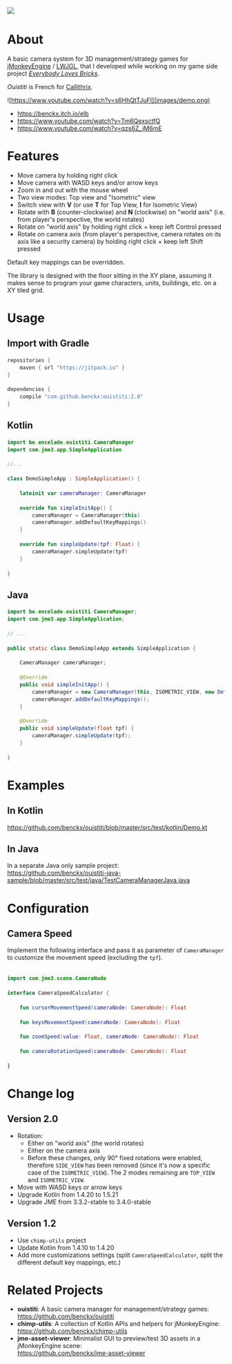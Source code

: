 <a href="https://paypal.me/benckx/2">
<img src="https://img.shields.io/badge/Donate-PayPal-green.svg"/>
</a>

# About

A basic camera system for 3D management/strategy games for <a href="https://jmonkeyengine.org">jMonkeyEngine</a>
/ <a href="https://www.lwjgl.org/">LWJGL</a>, that I developed while working on my game side
project *<a href="https://benckx.itch.io/elb">Everybody Loves Bricks</a>*.

*Ouistiti* is French for [Callithrix](https://en.wikipedia.org/wiki/Callithrix).

![https://www.youtube.com/watch?v=s6HhQtTJuFI](images/demo.png)

* https://benckx.itch.io/elb
* https://www.youtube.com/watch?v=Tm6QexsctfQ
* https://www.youtube.com/watch?v=qzs6Z_jM6mE

# Features

* Move camera by holding right click
* Move camera with WASD keys and/or arrow keys
* Zoom in and out with the mouse wheel
* Two view modes: Top view and "Isometric" view
* Switch view with **V** (or use **T** for Top View, **I** for Isometric View)
* Rotate with **B** (counter-clockwise) and **N** (clockwise) on "world axis" (i.e. from player's perspective, the world
  rotates)
* Rotate on "world axis" by holding right click + keep left Control pressed
* Rotate on camera axis (from player's perspective, camera rotates on its axis like a security camera) by holding right
  click + keep left Shift pressed

Default key mappings can be overridden.

The library is designed with the floor sitting in the XY plane, assuming it makes sense to program your game characters,
units, buildings, etc. on a XY tiled grid.

# Usage

## Import with Gradle

```groovy
repositories {
    maven { url "https://jitpack.io" }
}

dependencies {
    compile "com.github.benckx:ouistiti:2.0"
}
```

## Kotlin

```kotlin
import be.encelade.ouistiti.CameraManager
import com.jme3.app.SimpleApplication

//...

class DemoSimpleApp : SimpleApplication() {

    lateinit var cameraManager: CameraManager

    override fun simpleInitApp() {
        cameraManager = CameraManager(this)
        cameraManager.addDefaultKeyMappings()
    }

    override fun simpleUpdate(tpf: Float) {
        cameraManager.simpleUpdate(tpf)
    }

}
```

## Java

```Java
import be.encelade.ouistiti.CameraManager;
import com.jme3.app.SimpleApplication;

// ...

public static class DemoSimpleApp extends SimpleApplication {

    CameraManager cameraManager;

    @Override
    public void simpleInitApp() {
        cameraManager = new CameraManager(this, ISOMETRIC_VIEW, new DefaultCameraSpeedCalculator());
        cameraManager.addDefaultKeyMappings();
    }

    @Override
    public void simpleUpdate(float tpf) {
        cameraManager.simpleUpdate(tpf);
    }

}
```

# Examples

## In Kotlin

https://github.com/benckx/ouistiti/blob/master/src/test/kotlin/Demo.kt

## In Java

In a separate Java only sample project:<br/>
https://github.com/benckx/ouistiti-java-sample/blob/master/src/test/java/TestCameraManagerJava.java

# Configuration

## Camera Speed

Implement the following interface and pass it as parameter of `CameraManager` to customize the movement speed (excluding
the `tpf`).

```kotlin

import com.jme3.scene.CameraNode

interface CameraSpeedCalculator {

    fun cursorMovementSpeed(cameraNode: CameraNode): Float

    fun keysMovementSpeed(cameraNode: CameraNode): Float

    fun zoomSpeed(value: Float, cameraNode: CameraNode): Float

    fun cameraRotationSpeed(cameraNode: CameraNode): Float

}
```

# Change log

## Version 2.0

* Rotation:
    * Either on "world axis" (the world rotates)
    * Either on the camera axis
    * Before these changes, only 90° fixed rotations were enabled, therefore `SIDE_VIEW` has been removed (since it's
      now a specific case of the `ISOMETRIC_VIEW`). The 2 modes remaining are `TOP_VIEW` and `ISOMETRIC_VIEW`.
* Move with WASD keys or arrow keys
* Upgrade Kotlin from 1.4.20 to 1.5.21
* Upgrade JME from 3.3.2-stable to 3.4.0-stable

## Version 1.2

* Use `chimp-utils` project
* Update Kotlin from 1.4.10 to 1.4.20
* Add more customizations settings (split `CameraSpeedCalculator`, split the different default key mappings, etc.)

# Related Projects

* **ouistiti**: A basic camera manager for management/strategy games:<br/>
  https://github.com/benckx/ouistiti
* **chimp-utils**: A collection of Kotlin APIs and helpers for jMonkeyEngine:<br/>
  https://github.com/benckx/chimp-utils
* **jme-asset-viewer**: Minimalist GUI to preview/test 3D assets in a jMonkeyEngine scene:<br/>
  https://github.com/benckx/jme-asset-viewer
